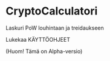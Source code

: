 # CryptoCalculatori

Laskuri PoW louhintaan ja treidaukseen

Lukekaa KÄYTTÖOHJEET

(Huom! Tämä on Alpha-versio)
